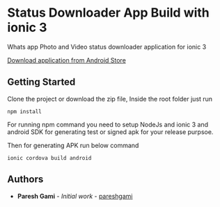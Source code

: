 # Status Downloader App Build with ionic 3

Whats app Photo and Video status downloader application for ionic 3

[Download application from Android Store](https://play.google.com/store/apps/details?id=io.ubiq.wastatusdownloader)


## Getting Started

Clone the project or download the zip file, Inside the root folder just run 

```
npm install
```

For running npm command you need to setup NodeJs and ionic 3 and android SDK for generating test or signed apk for your release purpsoe.

Then for generating APK run below command

```
ionic cordova build android
```

## Authors

* **Paresh Gami** - *Initial work* - [pareshgami](https://github.com/pareshgami)